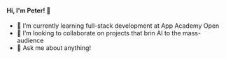#### Hi, I'm Peter! 👋

- 🌱 I’m currently learning full-stack development at App Academy Open
- 👯 I’m looking to collaborate on projects that brin AI to the mass-audience
- 💬 Ask me about anything!
